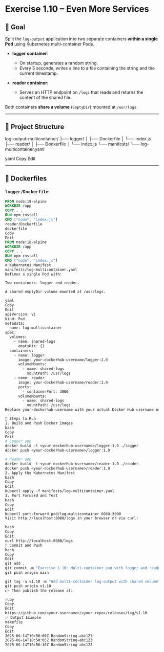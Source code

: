 # Exercise 1.10 – Even More Services

## 🎯 Goal

Split the `log-output` application into two separate containers **within a single Pod** using Kubernetes multi-container Pods.

- **logger container**: 
  - On startup, generates a random string.
  - Every 5 seconds, writes a line to a file containing the string and the current timestamp.

- **reader container**: 
  - Serves an HTTP endpoint on `/logs` that reads and returns the content of the shared file.

Both containers **share a volume** (`EmptyDir`) mounted at `/usr/logs`.

---

## 📁 Project Structure

log-output-multicontainer/
├── logger/
│ ├── Dockerfile
│ └── index.js
├── reader/
│ ├── Dockerfile
│ └── index.js
└── manifests/
└── log-multicontainer.yaml

yaml
Copy
Edit

---

## 🐳 Dockerfiles

### `logger/Dockerfile`
```dockerfile
FROM node:18-alpine
WORKDIR /app
COPY . .
RUN npm install
CMD ["node", "index.js"]
reader/Dockerfile
dockerfile
Copy
Edit
FROM node:18-alpine
WORKDIR /app
COPY . .
RUN npm install
CMD ["node", "index.js"]
⚙️ Kubernetes Manifest
manifests/log-multicontainer.yaml
Defines a single Pod with:

Two containers: logger and reader.

A shared emptyDir volume mounted at /usr/logs.

yaml
Copy
Edit
apiVersion: v1
kind: Pod
metadata:
  name: log-multicontainer
spec:
  volumes:
    - name: shared-logs
      emptyDir: {}
  containers:
    - name: logger
      image: your-dockerhub-username/logger:1.0
      volumeMounts:
        - name: shared-logs
          mountPath: /usr/logs
    - name: reader
      image: your-dockerhub-username/reader:1.0
      ports:
        - containerPort: 3000
      volumeMounts:
        - name: shared-logs
          mountPath: /usr/logs
Replace your-dockerhub-username with your actual Docker Hub username or use local images if working with k3d.

🚀 Steps to Run
1. Build and Push Docker Images
bash
Copy
Edit
# Logger app
docker build -t <your-dockerhub-username>/logger:1.0 ./logger
docker push <your-dockerhub-username>/logger:1.0

# Reader app
docker build -t <your-dockerhub-username>/reader:1.0 ./reader
docker push <your-dockerhub-username>/reader:1.0
2. Apply the Kubernetes Manifest
bash
Copy
Edit
kubectl apply -f manifests/log-multicontainer.yaml
3. Port Forward and Test
bash
Copy
Edit
kubectl port-forward pod/log-multicontainer 8080:3000
Visit http://localhost:8080/logs in your browser or via curl:

bash
Copy
Edit
curl http://localhost:8080/logs
📝 Commit and Push
bash
Copy
Edit
git add .
git commit -m "Exercise 1.10: Multi-container pod with logger and reader"
git push origin main

git tag -a v1.10 -m "Add multi-container log-output with shared volume"
git push origin v1.10
👉 Then publish the release at:

ruby
Copy
Edit
https://github.com/<your-username>/<your-repo>/releases/tag/v1.10
✅ Output Example
makefile
Copy
Edit
2025-06-14T10:50:00Z RandomString-abc123
2025-06-14T10:50:05Z RandomString-abc123
2025-06-14T10:50:10Z RandomString-abc123
